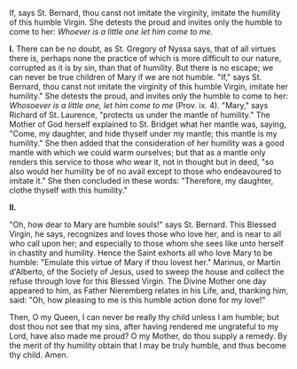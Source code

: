 
If, says St. Bernard, thou canst not imitate the virginity, imitate the humility of this humble Virgin. She detests the proud and invites only the humble to come to her: *Whoever is a little one let him come to me.*

**I\.** There can be no doubt, as St. Gregory of Nyssa says, that of all virtues there is, perhaps none the practice of which is more difficult to our nature, corrupted as it is by sin, than that of humility. But there is no escape; we can never be true children of Mary if we are not humble. \"If,\" says St. Bernard, thou canst not imitate the virginity of this humble Virgin, imitate her humility.\" She detests the proud, and invites only the humble to come to her: *Whosoever is a little one, let him come to me* (Prov. ix. 4). \"Mary,\" says Richard of St. Laurence, \"protects us under the mantle of humility.\" The Mother of God herself explained to St. Bridget what her mantle was, saying, \"Come, my daughter, and hide thyself under my mantle; this mantle is my humility.\" She then added that the consideration of her humility was a good mantle with which we could warm ourselves; but that as a mantle only renders this service to those who wear it, not in thought but in deed, \"so also would her humility be of no avail except to those who endeavoured to imitate it.\" She then concluded in these words: \"Therefore, my daughter, clothe thyself with this humility.\"

**II\.**

\"Oh, how dear to Mary are humble souls!\" says St. Bernard. This Blessed Virgin, he says, recognizes and loves those who love her, and is near to all who call upon her; and especially to those whom she sees like unto herself in chastity and humility. Hence the Saint exhorts all who love Mary to be humble: \"Emulate this virtue of Mary if thou lovest her.\" Marinus, or Martin d\'Alberto, of the Society of Jesus, used to sweep the house and collect the refuse through love for this Blessed Virgin. The Divine Mother one day appeared to him, as Father Nieremberg relates in his Life, and, thanking him, said: \"Oh, how pleasing to me is this humble action done for my love!\"

Then, O my Queen, I can never be really thy child unless I am humble; but dost thou not see that my sins, after having rendered me ungrateful to my Lord, have also made me proud? O my Mother, do thou supply a remedy. By the merit of thy humility obtain that I may be truly humble, and thus become thy child. Amen.


